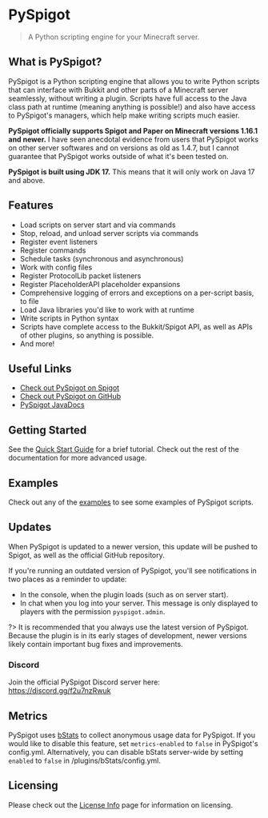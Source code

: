 # PySpigot

> A Python scripting engine for your Minecraft server.

## What is PySpigot?

PySpigot is a Python scripting engine that allows you to write Python scripts that can interface with Bukkit and other parts of a Minecraft server seamlessly, without writing a plugin. Scripts have full access to the Java class path at runtime (meaning anything is possible!) and also have access to PySpigot's managers, which help make writing scripts much easier.

**PySpigot officially supports Spigot and Paper on Minecraft versions 1.16.1 and newer.** I have seen anecdotal evidence from users that PySpigot works on other server softwares and on versions as old as 1.4.7, but I cannot guarantee that PySpigot works outside of what it's been tested on.

**PySpigot is built using JDK 17.** This means that it will only work on Java 17 and above.

## Features

- Load scripts on server start and via commands
- Stop, reload, and unload server scripts via commands
- Register event listeners
- Register commands
- Schedule tasks (synchronous and asynchronous)
- Work with config files
- Register ProtocolLib packet listeners
- Register PlaceholderAPI placeholder expansions
- Comprehensive logging of errors and exceptions on a per-script basis, to file
- Load Java libraries you'd like to work with at runtime
- Write scripts in Python syntax
- Scripts have complete access to the Bukkit/Spigot API, as well as APIs of other plugins, so anything is possible.
- And more!

## Useful Links

- [Check out PySpigot on Spigot](https://www.spigotmc.org/resources/pyspigot.111006/)
- [Check out PySpigot on GitHub](https://github.com/magicmq/pyspigot)
- [PySpigot JavaDocs](https://javadocs.magicmq.dev/pyspigot/)

## Getting Started

See the [Quick Start Guide](quickstart.md) for a brief tutorial. Check out the rest of the documentation for more advanced usage.

## Examples

Check out any of the [examples](examples.md) to see some examples of PySpigot scripts.

## Updates

When PySpigot is updated to a newer version, this update will be pushed to Spigot, as well as the official GitHub repository.

If you're running an outdated version of PySpigot, you'll see notifications in two places as a reminder to update:

- In the console, when the plugin loads (such as on server start).
- In chat when you log into your server. This message is only displayed to players with the permission `pyspigot.admin`.

?> It is recommended that you always use the latest version of PySpigot. Because the plugin is in its early stages of development, newer versions likely contain important bug fixes and improvements.

### Discord

Join the official PySpigot Discord server here: https://discord.gg/f2u7nzRwuk

## Metrics

PySpigot uses [bStats](https://bstats.org/) to collect anonymous usage data for PySpigot. If you would like to disable this feature, set `metrics-enabled` to `false` in PySpigot's config.yml. Alternatively, you can disable bStats server-wide by setting `enabled` to `false` in /plugins/bStats/config.yml.

## Licensing

Please check out the [License Info](#license.md) page for information on licensing.